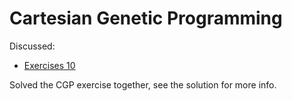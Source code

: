 # Cartesian Genetic Programming

Discussed:
* [Exercises 10](./material/week10)

Solved the CGP exercise together, see the solution for more info.
